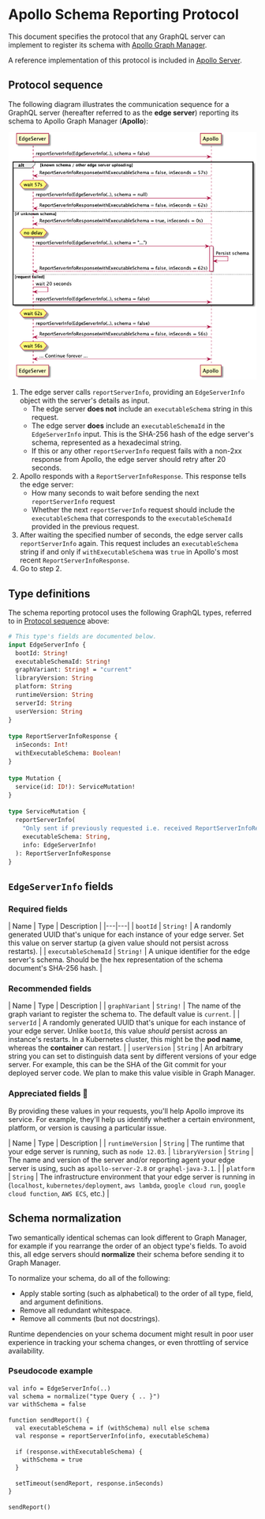 # Apollo Schema Reporting Protocol

This document specifies the protocol that any GraphQL server can implement to register its schema with [Apollo Graph Manager](https://www.apollographql.com/docs/graph-manager/).

A reference implementation of this protocol is included in [Apollo Server](https://github.com/apollographql/apollo-server/pull/4084/files).

## Protocol sequence

The following diagram illustrates the communication sequence for a GraphQL server (hereafter referred to as the **edge server**) reporting its schema to Apollo Graph Manager (**Apollo**):

![Schema Reporting Protocol](./schema-reporting-protocol.png "request / response between an edge server and the Apollo schema registry")

1. The edge server calls `reportServerInfo`, providing an `EdgeServerInfo` object with the server's details as input.
    * The edge server **does not** include an `executableSchema` string in this request.
    * The edge server **does** include an `executableSchemaId` in the `EdgeServerInfo` input. This is the SHA-256 hash of the edge server's schema, represented as a hexadecimal string. 
    * If this or any other `reportServerInfo` request fails with a non-2xx response from Apollo, the edge server should retry after 20 seconds.
2. Apollo responds with a `ReportServerInfoResponse`. This response tells the edge server: 
    * How many seconds to wait before sending the next `reportServerInfo` request
    * Whether the next `reportServerInfo` request should include the `executableSchema` that corresponds to the `executableSchemaId` provided in the previous request.
3. After waiting the specified number of seconds, the edge server calls `reportServerInfo` again. This request includes an `executableSchema` string if and only if `withExecutableSchema` was `true` in Apollo's most recent `ReportServerInfoResponse`.
4. Go to step 2.

## Type definitions

The schema reporting protocol uses the following GraphQL types, referred to in [Protocol sequence](#protocol-sequence) above:

```graphql
# This type's fields are documented below.
input EdgeServerInfo {
  bootId: String!
  executableSchemaId: String!
  graphVariant: String! = "current"
  libraryVersion: String
  platform: String
  runtimeVersion: String
  serverId: String
  userVersion: String
}

type ReportServerInfoResponse {
  inSeconds: Int!
  withExecutableSchema: Boolean!
}

type Mutation {
  service(id: ID!): ServiceMutation!
}

type ServiceMutation {
  reportServerInfo(
    "Only sent if previously requested i.e. received ReportServerInfoResponse with withExecutableSchema = true"
    executableSchema: String,
    info: EdgeServerInfo!
  ): ReportServerInfoResponse
}
```

## `EdgeServerInfo` fields

### Required fields

| Name  | Type | Description  |
|---|---|
| `bootId` | `String!` | A randomly generated UUID that's unique for each instance of your edge server. Set this value on server startup (a given value should not persist across restarts). |
| `executableSchemaId` | `String!` | A unique identifier for the edge server's schema. Should be the hex representation of the schema document's SHA-256 hash. |

### Recommended fields

| Name  | Type | Description  |
| `graphVariant` | `String!` | The name of the graph variant to register the schema to. The default value is `current`. |
| `serverId` | A randomly generated UUID that's unique for each instance of your edge server. Unlike `bootId`, this value _should_ persist across an instance's restarts. In a Kubernetes cluster, this might be the **pod name**, whereas the **container** can restart. |
| `userVersion` | `String` | An arbitrary string you can set to distinguish data sent by different versions of your edge server. For example, this can be the SHA of the Git commit for your deployed server code. We plan to make this value visible in Graph Manager.

### Appreciated fields 🙂

By providing these values in your requests, you'll help Apollo improve its service. For example, they'll help us identify whether a certain environment, platform, or version is causing a particular issue.

| Name  | Type | Description  |
| `runtimeVersion` | `String` | The runtime that your edge server is running, such as `node 12.03`.
| `libraryVersion` | `String` | The name and version of the server and/or reporting agent your edge server is using, such as `apollo-server-2.8` or `graphql-java-3.1`. | 
| `platform` | `String` | The infrastructure environment that your edge server is running in (`localhost`, `kubernetes/deployment`, `aws lambda`, `google cloud run`, `google cloud function`, `AWS ECS`, etc.) |

## Schema normalization

Two semantically identical schemas can look different to Graph Manager, for example if you rearrange the order of an object type's fields. To avoid this, all edge servers should **normalize** their schema before sending it to Graph Manager.

To normalize your schema, do all of the following:

* Apply stable sorting (such as alphabetical) to the order of all type, field, and argument definitions.
* Remove all redundant whitespace.
* Remove all comments (but not docstrings).

Runtime dependencies on your schema document might result in poor user experience in tracking your schema changes, or even throttling of service availability.

### Pseudocode example

```
val info = EdgeServerInfo(..)
val schema = normalize("type Query { .. }")
var withSchema = false

function sendReport() {
  val executableSchema = if (withSchema) null else schema
  val response = reportServerInfo(info, executableSchema)

  if (response.withExecutableSchema) {
    withSchema = true
  }

  setTimeout(sendReport, response.inSeconds)
}

sendReport()
```
